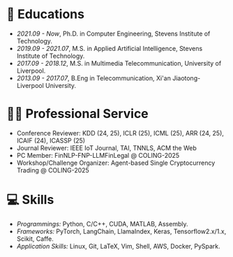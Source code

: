 # 📖 Educations
- *2021.09 - Now*, Ph.D. in Computer Engineering, Stevens Institute of Technology.
- *2019.09 - 2021.07*, M.S. in Applied Artificial Intelligence, Stevens Institute of Technology.
- *2017.09 - 2018.12*, M.S. in Multimedia Telecommunication, University of Liverpool.
- *2013.09 - 2017.07*, B.Eng in Telecommunication, Xi'an Jiaotong-Liverpool University.

# 🧑‍🎨 Professional Service
- Conference Reviewer: KDD (24, 25), ICLR (25), ICML (25), ARR (24, 25), ICAIF (24), ICASSP (25)
- Journal Reviewer: IEEE IoT Journal, TAI, TNNLS, ACM the Web
- PC Member: FinNLP-FNP-LLMFinLegal @ COLING-2025 
- Workshop/Challenge Organizer: Agent-based Single Cryptocurrency Trading @ COLING-2025


# 💻 Skills
- *Programmings:* Python, C/C++, CUDA, MATLAB, Assembly.
- *Frameworks:* PyTorch, LangChain, LlamaIndex, Keras, Tensorflow2.x/1.x, Scikit, Caffe.
- *Application Skills:* Linux, Git, LaTeX, Vim, Shell, AWS, Docker, PySpark.
